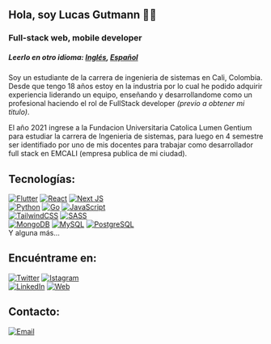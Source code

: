## **Hola, soy Lucas Gutmann** 👋🐧

### Full-stack web, mobile developer

##### _Leerlo en otro idioma: [Inglés](README.en.md), [Español](README.md)_

Soy un estudiante de la carrera de ingenieria de sistemas en Cali, Colombia. Desde que tengo 18 años estoy en la industria por lo cual he podido adquirir experiencia liderando un equipo, enseñando y desarrollandome como un profesional haciendo el rol de FullStack developer _(previo a obtener mi titulo)_.

El año 2021 ingrese a la Fundacion Universitaria Catolica Lumen Gentium para estudiar la carrera de Ingenieria de sistemas, para luego en 4 semestre ser identifiado por uno de mis docentes para trabajar como desarrollador full stack en EMCALI (empresa publica de mi ciudad).

## Tecnologías:

[![Flutter](https://img.shields.io/badge/Flutter-0095D5?style=for-the-badge&logo=flutter&logoColor=white&labelColor=101010)]()
[![React](https://img.shields.io/badge/react-232F3E?style=for-the-badge&logo=react&logoColor=white&labelColor=101010)]()
[![Next JS](https://img.shields.io/badge/Next-grey?style=for-the-badge&logo=next.js&logoColor=white&labelColor=101010)]()
</br>
[![Python](https://img.shields.io/badge/Python-yellow?style=for-the-badge&logo=python&logoColor=white&labelColor=101010)]()
[![Go](https://img.shields.io/badge/Golang-0095D5?style=for-the-badge&logo=go&logoColor=white&labelColor=101010)]()
[![JavaScript](https://img.shields.io/badge/JavaScript-F7DF1E?style=for-the-badge&logo=javascript&logoColor=white&labelColor=101010)]()
</br>
[![TailwindCSS](https://img.shields.io/badge/tailwindcss-%2338B2AC?style=for-the-badge&logo=tailwind-css&logoColor=white&labelColor=101010)]()
[![SASS](https://img.shields.io/badge/SASS-hotpink.svg?style=for-the-badge&logo=sass&logoColor=white&labelColor=101010)]()
</br>
[![MongoDB](https://img.shields.io/badge/MongoDB-47A248?style=for-the-badge&logo=mongodb&logoColor=white&labelColor=101010)]()
[![MySQL](https://img.shields.io/badge/MySQL-4479A1?style=for-the-badge&logo=mysql&logoColor=white&labelColor=101010)]()
[![PostgreSQL](https://img.shields.io/badge/PostgreSQL-4479A1?style=for-the-badge&logo=postgresql&logoColor=white&labelColor=101018)]()
</br>
Y alguna más...

## Encuéntrame en:

[![Twitter](https://img.shields.io/badge/Twitter-@lucas__gutmann__-1DA1F2?style=for-the-badge&logo=twitter&logoColor=white&labelColor=101010)](https://twitter.com/lucas_gutmann_)
[![Istagram](https://img.shields.io/badge/Insta-@lucas__gutmann__-E4405F?style=for-the-badge&logo=instagram&logoColor=white&labelColor=101010)](https://www.instagram.com/lucas_gutmann_/)
</br>
[![LinkedIn](https://img.shields.io/badge/LinkedIn-Lucas_Gutmann-0077B5?style=for-the-badge&logo=linkedin&logoColor=white&labelColor=101010)](https://www.linkedin.com/in/lucas-gutmann-435731221/)
[![Web](https://img.shields.io/badge/Portafolio-lucasgutmann0.github.io-14a1f0?style=for-the-badge&logo=dev.to&logoColor=white&labelColor=101010)](https://lucasgutmann0.github.io)


## Contacto:
[![Email](https://img.shields.io/badge/lucasgutmann0@gmail.com.com-email_personal-D14836?style=for-the-badge&logo=gmail&logoColor=white&labelColor=101010)](mailto:lucasgutmann0@gmail.com)
</br>

<!-- [![Anurag's GitHub stats](https://github-readme-stats.vercel.app/api?username=lucasgutmann0)](https://github.com/anuraghazra/github-readme-stats) -->

<!-- [![Node.JS](https://img.shields.io/badge/Node.JS-339933?style=for-the-badge&logo=node.js&logoColor=white&labelColor=101010)]() -->

<!-- [![Java](https://img.shields.io/badge/Java-007396?style=for-the-badge&logo=java&logoColor=white&labelColor=101010)]() -->

<!-- [![Android](https://img.shields.io/badge/Android-3DDC84?style=for-the-badge&logo=android&logoColor=white&labelColor=101010)]() -->

<!-- [![AWS](https://img.shields.io/badge/AWS-232F3E?style=for-the-badge&logo=amazon-aws&logoColor=white&labelColor=101010)]() -->

<!-- [![Google_Cloud](https://img.shields.io/badge/Google_Cloud-4285F4?style=for-the-badge&logo=googlecloud&logoColor=white&labelColor=101010)]() -->

<!-- [![Firebase](https://img.shields.io/badge/Firebase-FFCA28?style=for-the-badge&logo=firebase&logoColor=white&labelColor=101010)]() -->
